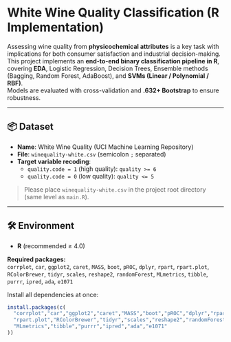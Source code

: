 # White Wine Quality Classification (R Implementation)

Assessing wine quality from **physicochemical attributes** is a key task with implications for both consumer satisfaction and industrial decision-making.  
This project implements an **end-to-end binary classification pipeline in R**, covering **EDA**, Logistic Regression, Decision Trees, Ensemble methods (Bagging, Random Forest, AdaBoost), and **SVMs (Linear / Polynomial / RBF)**.  
Models are evaluated with cross-validation and **.632+ Bootstrap** to ensure robustness.

---

## 📦 Dataset

- **Name**: White Wine Quality (UCI Machine Learning Repository)  
- **File**: `winequality-white.csv` (semicolon `;` separated)  
- **Target variable recoding**:  
  - `quality.code = 1` (high quality): `quality >= 6`  
  - `quality.code = 0` (low quality): `quality <= 5`  

> Please place `winequality-white.csv` in the project root directory (same level as `main.R`).

---

## 🛠 Environment

- **R** (recommended ≥ 4.0)

**Required packages:**  
`corrplot`, `car`, `ggplot2`, `caret`, `MASS`, `boot`, `pROC`, `dplyr`, `rpart`, `rpart.plot`, `RColorBrewer`, `tidyr`, `scales`, `reshape2`, `randomForest`, `MLmetrics`, `tibble`, `purrr`, `ipred`, `ada`, `e1071`

Install all dependencies at once:
```r
install.packages(c(
  "corrplot","car","ggplot2","caret","MASS","boot","pROC","dplyr","rpart",
  "rpart.plot","RColorBrewer","tidyr","scales","reshape2","randomForest",
  "MLmetrics","tibble","purrr","ipred","ada","e1071"
))
